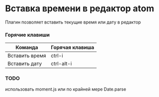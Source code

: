 # Вставка времени в редактор atom

Плагин позволяет вставить текущие время или дату в редактор

### Горячие клавиши
| **Команда**    | **Горячая клавиша** |
|----------------|---------------------|
| Вставить время | ctrl-i              |
| Вставить дату  | ctrl-alt-i          |

### TODO
использовать moment.js или по крайней мере Date.parse
